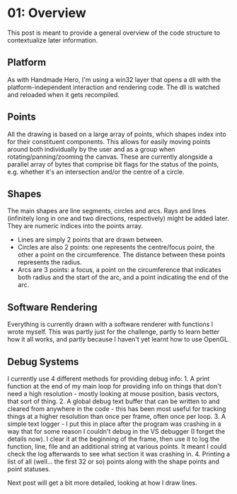 # 01: Overview

This post is meant to provide a general overview of the code structure to contextualize later information.

## Platform

As with Handmade Hero, I'm using a win32 layer that opens a dll with the platform-independent interaction and rendering code. The dll is watched and reloaded when it gets recompiled.

## Points

All the drawing is based on a large array of points, which shapes index into for their constituent components. This allows for easily moving points around both individually by the user and as a group when rotating/panning/zooming the canvas. These are currently alongside a parallel array of bytes that comprise bit flags for the status of the points, e.g. whether it's an intersection and/or the centre of a circle.

## Shapes

The main shapes are line segments, circles and arcs. Rays and lines \(infinitely long in one and two directions, respectively\) might be added later. They are numeric indices into the points array.

* Lines are simply 2 points that are drawn between.
* Circles are also 2 points: one represents the centre/focus point, the other a point on the circumference. The distance between these points represents the radius. 
* Arcs are 3 points: a focus, a point on the circumference that indicates both radius and the start of the arc, and a point indicating the end of the arc.

## Software Rendering

Everything is currently drawn with a software renderer with functions I wrote myself. This was partly just for the challenge, partly to learn better how it all works, and partly because I haven't yet learnt how to use OpenGL.

## Debug Systems

I currently use 4 different methods for providing debug info: 1. A print function at the end of my main loop for providing info on things that don't need a high resolution - mostly looking at mouse position, basis vectors, that sort of thing. 2. A global debug text buffer that can be written to and cleared from anywhere in the code - this has been most useful for tracking things at a higher resolution than once per frame, often once per loop. 3. A simple text logger - I put this in place after the program was crashing in a way that for some reason I couldn't debug in the VS debugger \(I forget the details now\). I clear it at the beginning of the frame, then use it to log the function, line, file and an additional string at various points. It meant I could check the log afterwards to see what section it was crashing in. 4. Printing a list of all \(well... the first 32 or so\) points along with the shape points and point statuses.

Next post will get a bit more detailed, looking at how I draw lines.

